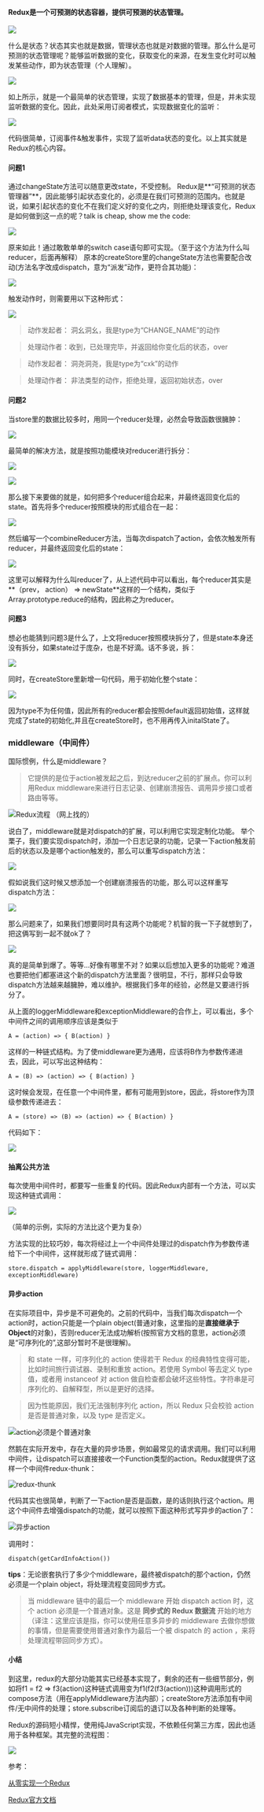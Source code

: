 #### Redux是一个可预测的状态容器，提供可预测的状态管理。

![](https://i.imgur.com/yaluDks.png)

什么是状态？状态其实也就是数据，管理状态也就是对数据的管理。那么什么是可预测的状态管理呢？能够监听数据的变化，获取变化的来源，在发生变化时可以触发某些动作，即为状态管理（个人理解）。

![](https://i.imgur.com/xZ2vpuY.png)

如上所示，就是一个最简单的状态管理，实现了数据基本的管理，但是，并未实现监听数据的变化。因此，此处采用订阅者模式，实现数据变化的监听：

![](https://i.imgur.com/rGdtM7a.png)

代码很简单，订阅事件&触发事件，实现了监听data状态的变化。以上其实就是Redux的核心内容。

#### 问题1
通过changeState方法可以随意更改state，不受控制。
Redux是**“可预测的状态管理器”**，因此能够引起状态变化的，必须是在我们可预测的范围内。也就是说，如果引起状态的变化不在我们定义好的变化之内，则拒绝处理该变化，Redux是如何做到这一点的呢？talk is cheap, show me the code:

![](https://i.imgur.com/UZHUpmV.png)

原来如此！通过敢敢单单的switch case语句即可实现。（至于这个方法为什么叫reducer，后面再解释）
原本的createStore里的changeState方法也需要配合改动(方法名字改成dispatch，意为“派发”动作，更符合其功能)：

![](https://i.imgur.com/LKMuSQe.png)

触发动作时，则需要用以下这种形式：

![](https://i.imgur.com/4zb3YDb.png)

> 动作发起者： 洞幺洞幺，我是type为“CHANGE_NAME”的动作

> 处理动作者：收到，已处理完毕，并返回给你变化后的状态，over

> 动作发起者： 洞尧洞尧，我是type为“cxk”的动作

> 处理动作者： 非法类型的动作，拒绝处理，返回初始状态，over

#### 问题2

当store里的数据比较多时，用同一个reducer处理，必然会导致函数很臃肿：

![](https://i.imgur.com/NbnLUgw.png)

最简单的解决方法，就是按照功能模块对reducer进行拆分：

![](https://i.imgur.com/0y2idKz.png)

![](https://i.imgur.com/dLMDyDD.png)

那么接下来要做的就是，如何把多个reducer组合起来，并最终返回变化后的state。首先将多个reducer按照模块的形式组合在一起：

![](https://i.imgur.com/JXmUlc5.png)

然后编写一个combineReducer方法，当每次dispatch了action，会依次触发所有reducer，并最终返回变化后的state：

![](https://i.imgur.com/ji4idvp.png)

这里可以解释为什么叫reducer了，从上述代码中可以看出，每个reducer其实是**（prev， action） => newState**这样的一个结构，类似于Array.prototype.reduce的结构，因此称之为reducer。

#### 问题3
想必也能猜到问题3是什么了，上文将reducer按照模块拆分了，但是state本身还没有拆分，如果state过于庞杂，也是不好滴。话不多说，拆：

![](https://i.imgur.com/RskoFmD.png)

同时，在createStore里新增一句代码，用于初始化整个state：

![](https://i.imgur.com/NCrmpFY.png)

因为type不为任何值，因此所有的reducer都会按照default返回初始值，这样就完成了state的初始化,并且在createStore时，也不用再传入initalState了。


### middleware（中间件）

国际惯例，什么是middleware？

>  它提供的是位于action被发起之后，到达reducer之前的扩展点。你可以利用Redux middleware来进行日志记录、创建崩溃报告、调用异步接口或者路由等等。

![Redux流程](https://i.imgur.com/du4cGWJ.png)
（网上找的）

说白了，middleware就是对dispatch的扩展，可以利用它实现定制化功能。
举个栗子，我们要实现dispatch时，添加一个日志记录的功能，记录一下action触发前后的状态以及是哪个action触发的，那么可以重写dispatch方法：

![](https://i.imgur.com/Fhr8Lni.png)

假如说我们这时候又想添加一个创建崩溃报告的功能，那么可以这样重写dispatch方法：

![](https://i.imgur.com/W0VITTW.png)

那么问题来了，如果我们想要同时具有这两个功能呢？机智的我一下子就想到了，把这俩写到一起不就ok了？

![](https://i.imgur.com/P64xSvB.png)

真的是简单到爆了。等等...好像有哪里不对？如果以后想加入更多的功能呢？难道也要把他们都塞进这个新的dispatch方法里面？很明显，不行，那样只会导致dispatch方法越来越臃肿，难以维护。根据我们多年的经验，必然是又要进行拆分了。

从上面的loggerMiddleware和exceptionMiddleware的合作上，可以看出，多个中间件之间的调用顺序应该是类似于

`A = (action) => {
  B(action)
}`

这样的一种链式结构。为了使middleware更为通用，应该将B作为参数传递进去，因此，可以写出这种结构：

`A = (B) => (action) => {
  B(action)
}`

这时候会发现，在任意一个中间件里，都有可能用到store，因此，将store作为顶级参数传递进去：

`A = (store) => (B) => (action) => {
    B(action)
}`

代码如下：

![](https://i.imgur.com/vQ1v5gE.png)


#### 抽离公共方法
每次使用中间件时，都要写一些重复的代码。因此Redux内部有一个方法，可以实现这种链式调用：

![](https://i.imgur.com/S1zQ7vR.png)

（简单的示例，实际的方法比这个更为复杂）

方法实现的比较巧妙，每次将经过上一个中间件处理过的dispatch作为参数传递给下一个中间件，这样就形成了链式调用：

`store.dispatch = applyMiddleware(store, loggerMiddleware, exceptionMiddleware)`

#### 异步action

在实际项目中，异步是不可避免的。之前的代码中，当我们每次dispatch一个action时，action只能是一个plain object(普通对象，这里指的是**直接继承于Object**的对象)，否则reducer无法成功解析(按照官方文档的意思，action必须是“可序列化的”,这部分暂时不是很理解)。

> 和 state 一样，可序列化的 action 使得若干 Redux 的经典特性变得可能，比如时间旅行调试器、录制和重放 action。若使用 Symbol 等去定义 type 值，或者用 instanceof 对 action 做自检查都会破坏这些特性。字符串是可序列化的、自解释型，所以是更好的选择。

> 因为性能原因，我们无法强制序列化 action，所以 Redux 只会校验 action 是否是普通对象，以及 type 是否定义。

![action必须是个普通对象](https://i.imgur.com/IHJ8UAI.png)

然鹅在实际开发中，存在大量的异步场景，例如最常见的请求调用。我们可以利用中间件，让dispatch可以直接接收一个Function类型的action。Redux就提供了这样一个中间件redux-thunk：

![redux-thunk](https://i.imgur.com/GsHvJ5D.png)

代码其实也很简单，判断了一下action是否是函数，是的话则执行这个action。用这个中间件去增强dispatch的功能，就可以按照下面这种形式写异步的action了：

![异步action](https://i.imgur.com/qbXnZ7W.png)

调用时：

`dispatch(getCardInfoAction())`

**tips**：无论嵌套执行了多少个middleware，最终被dispatch的那个action，仍然必须是一个plain object，将处理流程变回同步方式。

> 当 middleware 链中的最后一个 middleware 开始 dispatch action 时，这个 action 必须是一个普通对象。这是 **同步式的 Redux 数据流** 开始的地方（译注：这里应该是指，你可以使用任意多异步的 middleware 去做你想做的事情，但是需要使用普通对象作为最后一个被 dispatch 的 action ，来将处理流程带回同步方式）。

#### 小结
到这里，redux的大部分功能其实已经基本实现了，剩余的还有一些细节部分，例如将f1 =  f2 => f3(action)这种链式调用变为f1(f2(f3(action)))这种调用形式的compose方法（用在applyMiddleware方法内部）；createStore方法添加有中间件/无中间件的处理；store.subscribe订阅后的退订以及各种判断的处理等。

Redux的源码短小精悍，使用纯JavaScript实现，不依赖任何第三方库，因此也适用于各种框架。其完整的流程图：

![](https://i.imgur.com/8X4NdK6.png)

参考：

[从零实现一个Redux](https://github.com/brickspert/blog/issues/22)

[Redux官方文档](https://www.redux.org.cn/)









